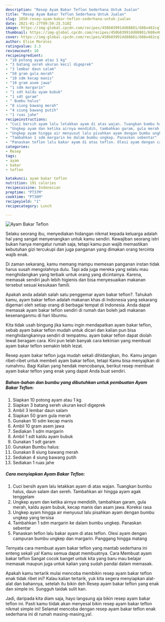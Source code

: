 ```yaml
---
description: "Resep Ayam Bakar Teflon Sederhana Untuk Jualan"
title: "Resep Ayam Bakar Teflon Sederhana Untuk Jualan"
slug: 1050-resep-ayam-bakar-teflon-sederhana-untuk-jualan
date: 2021-01-27T09:59:25.510Z
image: https://img-global.cpcdn.com/recipes/450b03991dd88881/680x482cq70/ayam-bakar-teflon-foto-resep-utama.jpg
thumbnail: https://img-global.cpcdn.com/recipes/450b03991dd88881/680x482cq70/ayam-bakar-teflon-foto-resep-utama.jpg
cover: https://img-global.cpcdn.com/recipes/450b03991dd88881/680x482cq70/ayam-bakar-teflon-foto-resep-utama.jpg
author: Elsie Morales
ratingvalue: 3.3
reviewcount: 10
recipeingredient:
- "10 potong ayam atau 1 kg"
- "3 batang sereh ukuran kecil digeprek"
- "3 lembar daun salam"
- "50 gram gula merah"
- "10 sdm kecap manis"
- "10 gram asem jawa"
- "1 sdm margarin"
- "1 sdt kaldu ayam bubuk"
- "1 sdt garam"
- " Bumbu halus"
- "8 siung bawang merah"
- "4 siung bawang putih"
- "1 ruas jahe"
recipeinstructions:
- "Cuci bersih ayam lalu letakkan ayam di atas wajan. Tuangkan bumbu halus, daun salam dan sereh. Tambahkan air hingga ayam agak tenggelam"
- "Ungkep ayam dan ketika airnya mendidih, tambahkan garam, gula merah, kaldu ayam bubuk, kecap manis dan asam jawa. Koreksi rasa"
- "Ungkep ayam hingga air menyusut lalu pisahkan ayam dengan bumbu ungkep yang tersisa"
- "Tambahkan 1 sdm margarin ke dalam bumbu ungkep. Panaskan sebentar"
- "Panaskan teflon lalu bakar ayam di atas teflon. Olesi ayam dengan campuran bumbu ungkep dan margarin. Panggang hingga matang"
categories:
- Resep
tags:
- ayam
- bakar
- teflon

katakunci: ayam bakar teflon 
nutrition: 191 calories
recipecuisine: Indonesian
preptime: "PT37M"
cooktime: "PT36M"
recipeyield: "1"
recipecategory: Lunch

---
```



![Ayam Bakar Teflon](https://img-global.cpcdn.com/recipes/450b03991dd88881/680x482cq70/ayam-bakar-teflon-foto-resep-utama.jpg)

Selaku seorang ibu, menyediakan hidangan nikmat kepada keluarga adalah hal yang sangat menyenangkan untuk kamu sendiri. Kewajiban seorang istri bukan hanya mengatur rumah saja, tetapi kamu pun wajib memastikan kebutuhan gizi tercukupi dan juga panganan yang dimakan orang tercinta wajib enak.

Di zaman  sekarang, kamu memang mampu memesan panganan instan tidak harus susah mengolahnya dulu. Tapi ada juga mereka yang selalu mau menghidangkan yang terbaik untuk orang yang dicintainya. Karena, memasak sendiri jauh lebih higienis dan bisa menyesuaikan makanan tersebut sesuai kesukaan famili. 



Apakah anda adalah salah satu penggemar ayam bakar teflon?. Tahukah kamu, ayam bakar teflon adalah makanan khas di Indonesia yang sekarang digemari oleh setiap orang di berbagai tempat di Indonesia. Anda dapat memasak ayam bakar teflon sendiri di rumah dan boleh jadi makanan kesenanganmu di hari liburmu.

Kita tidak usah bingung jika kamu ingin mendapatkan ayam bakar teflon, sebab ayam bakar teflon mudah untuk dicari dan kalian pun bisa menghidangkannya sendiri di tempatmu. ayam bakar teflon dapat diolah lewat beragam cara. Kini pun telah banyak cara kekinian yang membuat ayam bakar teflon semakin lebih lezat.

Resep ayam bakar teflon juga mudah sekali dihidangkan, lho. Kamu jangan ribet-ribet untuk membeli ayam bakar teflon, tetapi Kamu bisa menyajikan di rumahmu. Bagi Kalian yang hendak mencobanya, berikut resep membuat ayam bakar teflon yang enak yang dapat Anda buat sendiri.

<!--inarticleads1-->

##### Bahan-bahan dan bumbu yang dibutuhkan untuk pembuatan Ayam Bakar Teflon:

1. Siapkan 10 potong ayam atau 1 kg
1. Siapkan 3 batang sereh ukuran kecil digeprek
1. Ambil 3 lembar daun salam
1. Siapkan 50 gram gula merah
1. Gunakan 10 sdm kecap manis
1. Ambil 10 gram asem jawa
1. Sediakan 1 sdm margarin
1. Ambil 1 sdt kaldu ayam bubuk
1. Gunakan 1 sdt garam
1. Gunakan  Bumbu halus:
1. Gunakan 8 siung bawang merah
1. Sediakan 4 siung bawang putih
1. Sediakan 1 ruas jahe




<!--inarticleads2-->

##### Cara menyiapkan Ayam Bakar Teflon:

1. Cuci bersih ayam lalu letakkan ayam di atas wajan. Tuangkan bumbu halus, daun salam dan sereh. Tambahkan air hingga ayam agak tenggelam
1. Ungkep ayam dan ketika airnya mendidih, tambahkan garam, gula merah, kaldu ayam bubuk, kecap manis dan asam jawa. Koreksi rasa
1. Ungkep ayam hingga air menyusut lalu pisahkan ayam dengan bumbu ungkep yang tersisa
1. Tambahkan 1 sdm margarin ke dalam bumbu ungkep. Panaskan sebentar
1. Panaskan teflon lalu bakar ayam di atas teflon. Olesi ayam dengan campuran bumbu ungkep dan margarin. Panggang hingga matang




Ternyata cara membuat ayam bakar teflon yang mantab sederhana ini enteng sekali ya! Kamu semua dapat membuatnya. Cara Membuat ayam bakar teflon Sangat cocok banget untuk kita yang baru mau belajar memasak maupun juga untuk kalian yang sudah pandai dalam memasak.

Apakah kamu tertarik mulai mencoba membikin resep ayam bakar teflon enak tidak ribet ini? Kalau kalian tertarik, yuk kita segera menyiapkan alat-alat dan bahannya, setelah itu bikin deh Resep ayam bakar teflon yang enak dan simple ini. Sungguh taidak sulit kan. 

Jadi, daripada kita diam saja, hayo langsung aja bikin resep ayam bakar teflon ini. Pasti kamu tiidak akan menyesal bikin resep ayam bakar teflon nikmat simple ini! Selamat mencoba dengan resep ayam bakar teflon enak sederhana ini di rumah masing-masing,ya!.

